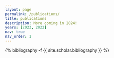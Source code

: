 ```yaml
---
layout: page
permalink: /publications/
title: publications
description: More coming in 2024!
years: [2023, 2022]
nav: true
nav_order: 1
---
```

<!-- _pages/publications.md -->
<div class="publications">

{% bibliography -f {{ site.scholar.bibliography }} %}

</div>
